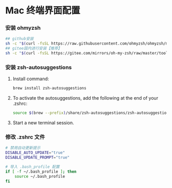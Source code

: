 # Mac 终端界面配置

### 安装 ohmyzsh

```sh
## github安装
sh -c "$(curl -fsSL https://raw.githubusercontent.com/ohmyzsh/ohmyzsh/master/tools/install.sh)"
## gitee国内进行安装【推荐】
sh -c "$(curl -fsSL https://gitee.com/mirrors/oh-my-zsh/raw/master/tools/install.sh)"
```



### 安装 zsh-autosuggestions

1. Install command:

   ```sh
   brew install zsh-autosuggestions
   ```

2. To activate the autosuggestions, add the following at the end of your .zshrc:

   ```sh
   source $(brew --prefix)/share/zsh-autosuggestions/zsh-autosuggestions.zsh
   ```

3. Start a new terminal session.



### 修改 .zshrc 文件

```sh
# 禁用自动更新提示
DISABLE_AUTO_UPDATE="true"
DISABLE_UPDATE_PROMPT="true"

# 导入 .bash_profile 配置
if [ -f ~/.bash_profile ]; then
    source ~/.bash_profile
fi

```

